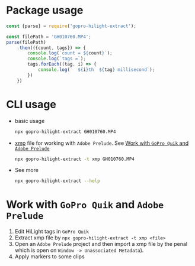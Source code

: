 
# Package usage

```javascript
const {parse} = require('gopro-hilight-extract');

const filePath = 'GH010760.MP4';
parse(filePath)
    .then(({count, tags}) => {
        console.log(`count = ${count}`);
        console.log(`tags =`);
        tags.forEach((tag, i) => {
            console.log(`  ${i}th  ${tag} millisecond`);
        })
    })
```

# CLI usage

* basic usage
    ```bash
    npx gopro-hilight-extract GH010760.MP4
    ```
* [xmp](https://github.com/adobe/xmp-docs/blob/master/XMPNamespaces/XMPDataTypes/Marker.md) file for working with `Adobe Prelude`. See [Work with `GoPro Quik` and `Adobe Prelude`](#Work-with-GoPro-Quik-and-adobe-prelude)
    ```bash
    npx gopro-hilight-extract -t xmp GH010760.MP4
    ```
* See more
    ```bash
    npx gopro-hilight-extract --help
    ```

# Work with `GoPro Quik` and `Adobe Prelude`
1. Edit HiLight tags in `GoPro Quik`
2. Extract xmp file by `npx gopro-hilight-extract -t xmp <file>`
3. Open an `Adobe Prelude` project and then import a xmp file by the penal which is open on `Window -> Unassociated Metadata`).
4. Apply markers to some clips
